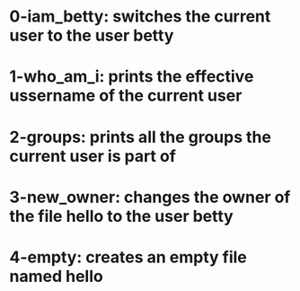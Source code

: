 # 0-iam_betty: switches the current user to the user betty
# 1-who_am_i: prints the effective ussername of the current user
# 2-groups: prints all the groups the current user is part of
# 3-new_owner: changes the owner of the file hello to the user betty
# 4-empty: creates an empty file named hello
